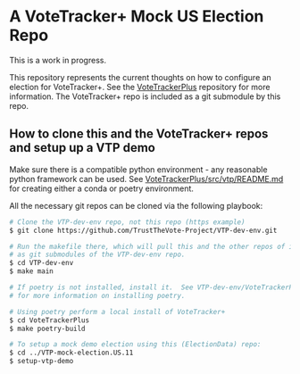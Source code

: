 # A VoteTracker+ Mock US Election Repo

This is a work in progress.

This repository represents the current thoughts on how to configure an election for VoteTracker+.  See the [VoteTrackerPlus](https://github.com/TrustTheVote-Project/VoteTrackerPlus) repository for more information.  The VoteTracker+ repo is included as a git submodule by this repo.

## How to clone this and the VoteTracker+ repos and setup up a VTP demo

Make sure there is a compatible python environment - any reasonable python framework can be used.  See [VoteTrackerPlus/src/vtp/README.md](https://github.com/TrustTheVote-Project/VoteTrackerPlus/tree/master/src/vtp) for creating either a conda or poetry environment.

All the necessary git repos can be cloned via the following playbook:

```bash
# Clone the VTP-dev-env repo, not this repo (https example)
$ git clone https://github.com/TrustTheVote-Project/VTP-dev-env.git

# Run the makefile there, which will pull this and the other repos of interest
# as git submodules of the VTP-dev-env repo.
$ cd VTP-dev-env
$ make main

# If poetry is not installed, install it.  See VTP-dev-env/VoteTrackerPlus/_tools/build/README.md
# for more information on installing poetry.

# Using poetry perform a local install of VoteTracker+
$ cd VoteTrackerPlus
$ make poetry-build

# To setup a mock demo election using this (ElectionData) repo:
$ cd ../VTP-mock-election.US.11
$ setup-vtp-demo
```

